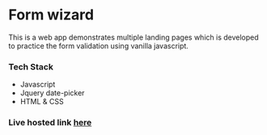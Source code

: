 # Form wizard

This is a web app demonstrates multiple landing pages which is developed to practice the form validation using vanilla javascript.

### Tech Stack

- Javascript
- Jquery date-picker
- HTML & CSS

### Live hosted link [here](https://praneep-brs.github.io/Form-Wizard)
